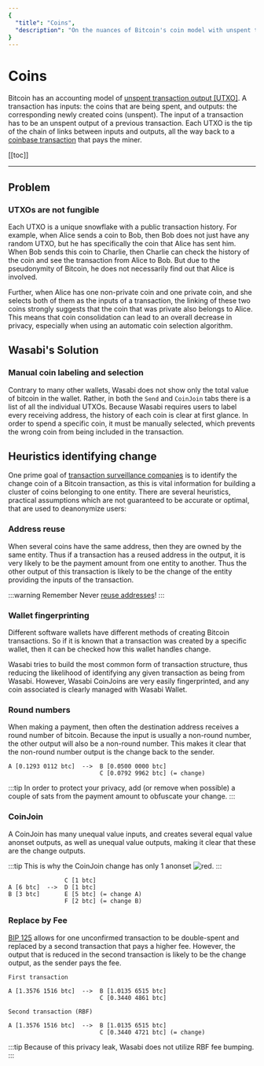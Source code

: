 ```yaml
---
{
  "title": "Coins",
  "description": "On the nuances of Bitcoin's coin model with unspent transaction outputs, the privacy problems and how to fix it. This is the Wasabi documentation, an archive of knowledge about the open-source, non-custodial and privacy-focused Bitcoin wallet for desktop."
}
---
```


# Coins

Bitcoin has an accounting model of [unspent transaction output [UTXO]](https://bitcoin.org/en/blockchain-guide#introduction).
A transaction has inputs: the coins that are being spent, and outputs: the corresponding newly created coins (unspent).
The input of a transaction has to be an unspent output of a previous transaction.
Each UTXO is the tip of the chain of links between inputs and outputs, all the way back to a [coinbase transaction](https://en.bitcoin.it/wiki/Coinbase) that pays the miner.

[[toc]]

---

## Problem

### UTXOs are not fungible

Each UTXO is a unique snowflake with a public transaction history.
For example, when Alice sends a coin to Bob, then Bob does not just have any random UTXO, but he has specifically the coin that Alice has sent him.
When Bob sends this coin to Charlie, then Charlie can check the history of the coin and see the transaction from Alice to Bob.
But due to the pseudonymity of Bitcoin, he does not necessarily find out that Alice is involved.

Further, when Alice has one non-private coin and one private coin, and she selects both of them as the inputs of a transaction, the linking of these two coins strongly suggests that the coin that was private also belongs to Alice.
This means that coin consolidation can lead to an overall decrease in privacy, especially when using an automatic coin selection algorithm.

## Wasabi's Solution

### Manual coin labeling and selection

Contrary to many other wallets, Wasabi does not show only the total value of bitcoin in the wallet.
Rather, in both the `Send` and `CoinJoin` tabs there is a list of all the individual UTXOs.
Because Wasabi requires users to label every receiving address, the history of each coin is clear at first glance.
In order to spend a specific coin, it must be manually selected, which prevents the wrong coin from being included in the transaction.

## Heuristics identifying change

One prime goal of [transaction surveillance companies](/why-wasabi/TransactionSurveillanceCompanies.md) is to identify the change coin of a Bitcoin transaction, as this is vital information for building a cluster of coins belonging to one entity.
There are several heuristics, practical assumptions which are not guaranteed to be accurate or optimal, that are used to deanonymize users:

### Address reuse

When several coins have the same address, then they are owned by the same entity.
Thus if a transaction has a reused address in the output, it is very likely to be the payment amount from one entity to another.
Thus the other output of this transaction is likely to be the change of the entity providing the inputs of the transaction.

:::warning Remember
Never [reuse addresses](/why-wasabi/AddressReuse.md#problem)!
:::

### Wallet fingerprinting

Different software wallets have different methods of creating Bitcoin transactions.
So if it is known that a transaction was created by a specific wallet, then it can be checked how this wallet handles change.

Wasabi tries to build the most common form of transaction structure, thus reducing the likelihood of identifying any given transaction as being from Wasabi.
However, Wasabi CoinJoins are very easily fingerprinted, and any coin associated is clearly managed with Wasabi Wallet.

### Round numbers

When making a payment, then often the destination address receives a round number of bitcoin.
Because the input is usually a non-round number, the other output will also be a non-round number.
This makes it clear that the non-round number output is the change back to the sender.

```
A [0.1293 0112 btc]  -->  B [0.0500 0000 btc]
                          C [0.0792 9962 btc] (= change)
```

:::tip
In order to protect your privacy, add (or remove when possible) a couple of sats from the payment amount to obfuscate your change.
:::

### CoinJoin

A CoinJoin has many unequal value inputs, and creates several equal value anonset outputs, as well as unequal value outputs, making it clear that these are the change outputs.

:::tip
This is why the CoinJoin change has only 1 anonset <img src="/ShieldRed.png" alt="red" class="shield" />.
:::

```
                C [1 btc]
A [6 btc]  -->  D [1 btc]
B [3 btc]       E [5 btc] (= change A)
                F [2 btc] (= change B)

```

### Replace by Fee

[BIP 125](/using-wasabi/BIPs.md#bip-125-opt-in-full-replace-by-fee-signaling) allows for one unconfirmed transaction to be double-spent and replaced by a second transaction that pays a higher fee.
However, the output that is reduced in the second transaction is likely to be the change output, as the sender pays the fee.

```
First transaction

A [1.3576 1516 btc]  -->  B [1.0135 6515 btc]
                          C [0.3440 4861 btc] 

Second transaction (RBF)

A [1.3576 1516 btc]  -->  B [1.0135 6515 btc]
                          C [0.3440 4721 btc] (= change)
```

:::tip
Because of this privacy leak, Wasabi does not utilize RBF fee bumping.
:::
